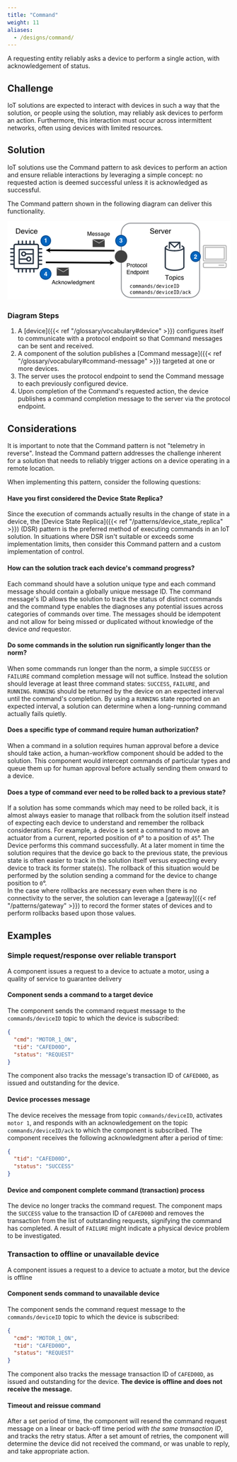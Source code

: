 ```yaml
---
title: "Command"
weight: 11
aliases:
  - /designs/command/
---
```


A requesting entity reliably asks a device to perform a single action, with acknowledgement of status.

<!--more-->

## Challenge

IoT solutions are expected to interact with devices in such a way that the solution, or people using the solution, may reliably ask devices to perform an action. Furthermore, this interaction must occur across intermittent networks, often using devices with limited resources.

## Solution

IoT solutions use the Command pattern to ask devices to perform an action and ensure reliable interactions by leveraging a simple concept: no requested action is deemed successful unless it is acknowledged as successful.

The Command pattern shown in the following diagram can deliver this functionality.

![Command Pattern](command.png)

### Diagram Steps

1. A [device]({{< ref "/glossary/vocabulary#device" >}}) configures itself to communicate with a protocol endpoint so that Command messages can be sent and received.
2. A component of the solution publishes a [Command message]({{< ref "/glossary/vocabulary#command-message" >}}) targeted at one or more devices.
3. The server uses the protocol endpoint to send the Command message to each previously configured device.
4. Upon completion of the Command's requested action, the device publishes a command completion message to the server via the protocol endpoint.

## Considerations

It is important to note that the Command pattern is not "telemetry in reverse". Instead the Command pattern addresses the challenge inherent for a solution that needs to reliably trigger actions on a device operating in a remote location.

When implementing this pattern, consider the following questions:

#### Have you first considered the Device State Replica?

Since the execution of commands actually results in the change of state in a device, the [Device State Replica]({{< ref "/patterns/device_state_replica" >}}) (DSR) pattern is the preferred method of executing commands in an IoT solution. In situations where DSR isn't suitable or exceeds some implementation limits, then consider this Command pattern and a custom implementation of control.

#### How can the solution track each device's command progress?

Each command should have a solution unique type and each command message should contain a globally unique message ID. The command message's ID allows the solution to track the status of distinct commands and the command type enables the diagnoses any potential issues across categories of commands over time. The messages should be idempotent and not allow for being missed or duplicated without knowledge of the device _and_ requestor.

#### Do some commands in the solution run significantly longer than the norm?

When some commands run longer than the norm, a simple `SUCCESS` or `FAILURE` command completion message will not suffice. Instead the solution should leverage at least three command states: `SUCCESS`, `FAILURE`, and `RUNNING`. `RUNNING` should be returned by the device on an expected interval until the command's completion. By using a `RUNNING` state reported on an expected interval, a solution can determine when a long-running command actually fails quietly.

#### Does a specific type of command require human authorization?

When a command in a solution requires human approval before a device should take action, a human-workflow component should be added to the solution. This component would intercept commands of particular types and queue them up for human approval before actually sending them onward to a device.

#### Does a type of command ever need to be rolled back to a previous state?

If a solution has some commands which may need to be rolled back, it is almost always easier to manage that rollback from the solution itself instead of expecting each device to understand and remember the rollback considerations. For example, a device is sent a command to move an actuator from a current, reported position of `0`&#176; to a position of `45`&#176;. The Device performs this command successfully. At a later moment in time the solution requires that the device go back to the previous state, the previous state is often easier to track in the solution itself versus expecting every device to track its former state(s). The rollback of this situation would be performed by the solution sending a command for the device to change position to `0`&#176;.  
In the case where rollbacks are necessary even when there is no connectivity to the server, the solution can leverage a [gateway]({{< ref "/patterns/gateway" >}}) to record the former states of devices and to perform rollbacks based upon those values.

## Examples

### Simple request/response over reliable transport

A component issues a request to a device to actuate a motor, using a quality of service to guarantee delivery

#### Component sends a command to a target device

The component sends the command request message to the `commands/deviceID` topic to which the device is subscribed:

```json
{
  "cmd": "MOTOR_1_ON",
  "tid": "CAFED00D",
  "status": "REQUEST"
}
```

The component also tracks the message's transaction ID of `CAFED00D`, as issued and outstanding for the device.

#### Device processes message

The device receives the message from topic `commands/deviceID`, activates `motor 1`, and responds with an acknowledgement on the topic `commands/deviceID/ack` to which the component is subscribed. The component receives the following acknowledgment after a period of time:

```json
{
  "tid": "CAFED00D",
  "status": "SUCCESS"
}
```

#### Device and component complete command (transaction) process

The device no longer tracks the command request. The component maps the `SUCCESS` value to the transaction ID of `CAFED00D` and removes the transaction from the list of outstanding requests, signifying the command has completed. A result of `FAILURE` might indicate a physical device problem to be investigated.

### Transaction to offline or unavailable device

A component issues a request to a device to actuate a motor, but the device is offline

#### Component sends command to unavailable device

The component sends the command request message to the `commands/deviceID` topic to which the device is subscribed:

```json
{
  "cmd": "MOTOR_1_ON",
  "tid": "CAFED00D",
  "status": "REQUEST"
}
```

The component also tracks the message transaction ID of `CAFED00D`, as issued and outstanding for the device. **The device is offline and does not receive the message.**

#### Timeout and reissue command

After a set period of time, the component will resend the command request message on a linear or back-off time period _with the same transaction ID_, and tracks the retry status. After a set amount of retries, the component will determine the device did not received the command, or was unable to reply, and take appropriate action.
